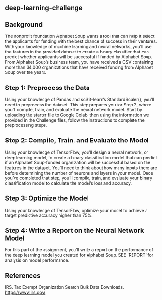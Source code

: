 ## deep-learning-challenge

Background
------------
The nonprofit foundation Alphabet Soup wants a tool that can help it select the applicants for funding with the best chance of success in their ventures. With your knowledge of machine learning and neural networks, you’ll use the features in the provided dataset to create a binary classifier that can predict whether applicants will be successful if funded by Alphabet Soup. From Alphabet Soup’s business team, you have received a CSV containing more than 34,000 organizations that have received funding from Alphabet Soup over the years.

Step 1: Preprocess the Data
------------
Using your knowledge of Pandas and scikit-learn’s StandardScaler(), you’ll need to preprocess the dataset. This step prepares you for Step 2, where you'll compile, train, and evaluate the neural network model. Start by uploading the starter file to Google Colab, then using the information we provided in the Challenge files, follow the instructions to complete the preprocessing steps.

Step 2: Compile, Train, and Evaluate the Model
------------
Using your knowledge of TensorFlow, you’ll design a neural network, or deep learning model, to create a binary classification model that can predict if an Alphabet Soup-funded organization will be successful based on the features in the dataset. You’ll need to think about how many inputs there are before determining the number of neurons and layers in your model. Once you’ve completed that step, you’ll compile, train, and evaluate your binary classification model to calculate the model’s loss and accuracy.

Step 3: Optimize the Model
------------
Using your knowledge of TensorFlow, optimize your model to achieve a target predictive accuracy higher than 75%.

Step 4: Write a Report on the Neural Network Model
------------
For this part of the assignment, you’ll write a report on the performance of the deep learning model you created for Alphabet Soup.
SEE 'REPORT' for analysis on model performance.


References
------------
IRS. Tax Exempt Organization Search Bulk Data Downloads. https://www.irs.gov/